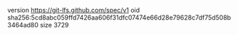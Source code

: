 version https://git-lfs.github.com/spec/v1
oid sha256:5cd8abc059ffd7426aa606f31dfc07474e66d28e79628c7df75d508b3464ad80
size 3729

